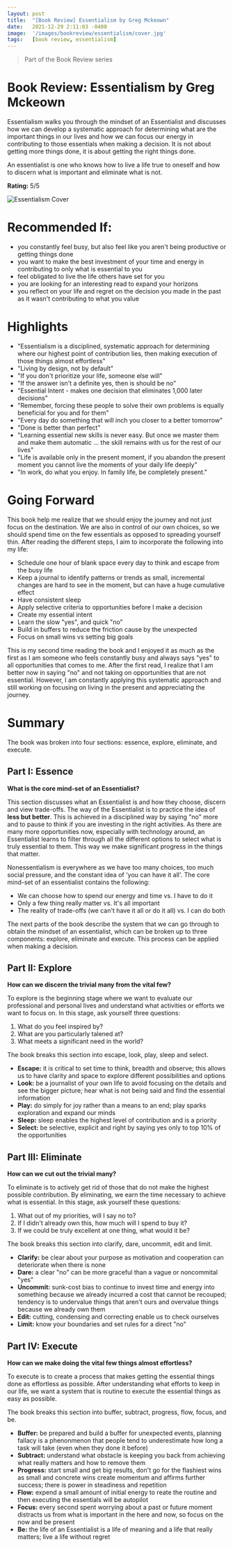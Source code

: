 ```yaml
---
layout: post
title:  "[Book Review] Essentialism by Greg Mckeown"
date:   2021-12-29 2:11:03 -0400
image:  '/images/bookreview/essentialism/cover.jpg'
tags:   [book review, essentialism]
---
```


> Part of the Book Review series

# Book Review: Essentialism by Greg Mckeown

Essentialism walks you through the mindset of an Essentialist and discusses how we can develop a systematic approach for determining what are the important things in our lives and how we can focus our energy in contributing to those essentials when making a decision. It is not about getting more things done, it is about getting the right things done. 

An essentialist is one who knows how to live a life true to oneself and how to discern what is important and eliminate what is not.

**Rating:** 5/5

![Essentialism Cover](/images/bookreview/essentialism/cover.jpg)

# Recommended If:
* you constantly feel busy, but also feel like you aren't being productive or getting things done
* you want to make the best investment of your time and energy in contributing to only what is essential to you
* feel obligated to live the life others have set for you
* you are looking for an interesting read to expand your horizons
* you reflect on your life and regret on the decision you made in the past as it wasn't contributing to what you value  

# Highlights 
* "Essentialism is a disciplined, systematic approach for determining where our highest point of contribution lies, then making execution of those things almost effortless"
* "Living by design, not by default" 
* "If you don't prioritize your life, someone else will"
* "If the answer isn't a definite yes, then is should be no"
* "Essential Intent - makes one decision that eliminates 1,000 later decisions"
* "Remember, forcing these people to solve their own problems is equally beneficial for you and for them"
* "Every day do something that will inch you closer to a better tomorrow"
* "Done is better than perfect"
* "Learning essential new skills is never easy. But once we master them and make them automatic ... the skill remains with us for the rest of our lives"
* "Life is available only in the present moment, if you abandon the present moment you cannot live the moments of your daily life deeply"
* "In work, do what you enjoy. In family life, be completely present."

# Going Forward
This book help me realize that we should enjoy the journey and not just focus on the destination. We are also in control of our own choices, so we should spend time on the few essentials as opposed to spreading yourself thin. After reading the different steps, I aim to incorporate the following into my life:

* Schedule one hour of blank space every day to think and escape from the busy life
* Keep a journal to identify patterns or trends as small, incremental changes are hard to see in the moment, but can have a huge cumulative effect
* Have consistent sleep
* Apply selective criteria to opportunities before I make a decision
* Create my essential intent 
* Learn the slow "yes", and quick "no"
* Build in buffers to reduce the friction cause by the unexpected
* Focus on small wins vs setting big goals

This is my second time reading the book and I enjoyed it as much as the first as I am someone who feels constantly busy and always says "yes" to all opportunities that comes to me. After the first read, I realize that I am better now in saying "no" and not taking on opportunities that are not essential. However, I am  constantly applying this systematic approach and still working on focusing on living in the present and appreciating the journey.

# Summary
The book was broken into four sections: essence, explore, eliminate, and execute.

## Part I: Essence
**What is the core mind-set of an Essentialist?**

This section discusses what an Essentialist is and how they choose, discern and view trade-offs. The way of the Essentialist is to practice the idea of **less but better**. This is achieved in a disciplined way by saying "no" more and to pause to think if you are investing in the right activities. As there are many more opportunities now, especially with technology around, an Essentialist learns to filter through all the different options to select what is truly essential to them. This way we make significant progress in the things that matter. 

Nonessentialism is everywhere as we have too many choices, too much social pressure, and the constant idea of 'you can have it all'. The core mind-set of an essentialist contains the following:

* We can choose how to spend our energy and time vs. I have to do it
* Only a few thing really matter vs. It's all important
* The reality of trade-offs (we can't have it all or do it all) vs. I can do both

The next parts of the book describe the system that we can go through to obtain the mindset of an essentialist, which can be broken up to three components: explore, eliminate and execute. This process can be applied when making a decision. 

## Part II: Explore
**How can we discern the trivial many from the vital few?**

To explore is the beginning stage where we want to evaluate our professional and personal lives and understand what activities or efforts we want to focus on. In this stage, ask yourself three questions:

1. What do you feel inspired by?
2. What are you particularly talened at?
3. What meets a significant need in the world?

The book breaks this section into escape, look, play, sleep and select.

* **Escape:** it is critical to set time to think, breadth and observe; this allows us to have clarity and space to explore different possibilities and options
* **Look:** be a journalist of your own life to avoid focusing on the details and see the bigger picture; hear what is not being said and find the essential information
* **Play:** do simply for joy rather than a means to an end; play sparks exploration and expand our minds 
* **Sleep:** sleep enables the highest level of contribution and is a priority
* **Select:** be selective, explicit and right by saying yes only to top 10% of the opportunities

## Part III: Eliminate
**How can we cut out the trivial many?**

To eliminate is to actively get rid of those that do not make the highest possible contribution. By eliminating, we earn the time necessary to achieve what is essential. In this stage, ask yourself these questions:

1. What out of my priorities, will I say no to?
2. If I didn't already own this, how much will I spend to buy it?
3. If we could be truly excellent at one thing, what would it be?

The book breaks this section into clarify, dare, uncommit, edit and limit.

* **Clarify:** be clear about your purpose as motivation and cooperation can deteriorate when there is none
* **Dare:** a clear "no" can be more graceful than a vague or noncommital "yes" 
* **Uncommit:** sunk-cost bias to continue to invest time and energy into something because we already incurred a cost that cannot be recouped; tendency is to undervalue things that aren't ours and overvalue things because we already own them
* **Edit:** cutting, condensing and correcting enable us to check ourselves 
* **Limit:** know your boundaries and set rules for a direct "no"

## Part IV: Execute
**How can we make doing the vital few things almost effortless?**

To execute is to create a process that makes getting the essential things done as effortless as possible. After understanding what efforts to keep in our life, we want a system that is routine to execute the essential things as easy as possible.

The book breaks this section into buffer, subtract, progress, flow, focus, and be.


* **Buffer:** be prepared and build a buffer for unexpected events, planning fallacy is a phenonmenon that people tend to underestimate how long a task will take (even when they done it before)
* **Subtract:** understand what obstacle is keeping you back from achieving what really matters and how to remove them
* **Progress:** start small and get big results, don't go for the flashiest wins as small and concrete wins create momentum and affirms further success; there is power in steadiness and repetition
* **Flow:** expend a small amount of initial energy to reate the routine and then executing the essentials will be autopilot 
* **Focus:** every second spent worrying about a past or future moment distracts us from what is important in the here and now, so focus on the now and be present
* **Be:** the life of an Essentialist is a life of meaning and a life that really matters; live a life without regret


